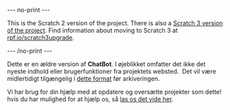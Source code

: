 --- no-print ---

This is the Scratch 2 version of the project. There is also a [Scratch 3 version of the project](https://projects.raspberrypi.org/da-DK/projects/chatbot).
Find information about moving to Scratch 3 at [rpf.io/scratch3upgrade](https://rpf.io/scratch3upgrade).

--- /no-print ---

Dette er en ældre version af **ChatBot**. I øjeblikket omfatter det ikke det nyeste indhold eller brugerfunktioner fra projektets websted.  Det vil være midlertidigt tilgængelig i [dette format](images/ChatBot.pdf) før arkiveringen. 

Vi har brug for din hjælp med at opdatere og oversætte projekter som dette! hvis du har mulighed for at hjælp os, så [las os det vide her](https://rpf.io/translators).